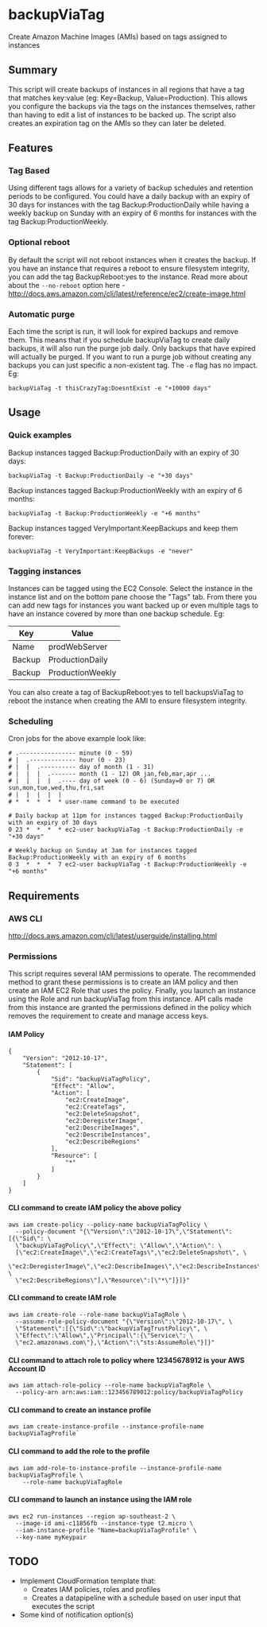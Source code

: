 # backupViaTag
Create Amazon Machine Images (AMIs) based on tags assigned to instances

## Summary
This script will create backups of instances in all regions that have a tag that matches key:value (eg: Key=Backup, Value=Production). This allows you configure the backups via the tags on the instances themselves, rather than having to edit a list of instances to be backed up. The script also creates an expiration tag on the AMIs so they can later be deleted. 

## Features
### Tag Based
Using different tags allows for a variety of backup schedules and retention periods to be configured. You could have a daily backup with an expiry of 30 days for instances with the tag Backup:ProductionDaily while having a weekly backup on Sunday with an expiry of 6 months for instances with the tag Backup:ProductionWeekly. 

### Optional reboot
By default the script will not reboot instances when it creates the backup. If you have an instance that requires a reboot to ensure filesystem integrity, you can add the tag BackupReboot:yes to the instance. Read more about about the `--no-reboot` option here - http://docs.aws.amazon.com/cli/latest/reference/ec2/create-image.html

### Automatic purge
Each time the script is run, it will look for expired backups and remove them. This means that if you schedule backupViaTag to create daily backups, it will also run the purge job daily. Only backups that have expired will actually be purged. If you want to run a purge job without creating any backups you can just specific a non-existent tag. The `-e` flag has no impact. Eg:

`backupViaTag -t thisCrazyTag:DoesntExist -e "+10000 days"`

## Usage
### Quick examples
Backup instances tagged Backup:ProductionDaily with an expiry of 30 days:

`backupViaTag -t Backup:ProductionDaily -e "+30 days"`

Backup instances tagged Backup:ProductionWeekly with an expiry of 6 months:

`backupViaTag -t Backup:ProductionWeekly -e "+6 months"`

Backup instances tagged VeryImportant:KeepBackups and keep them forever:

`backupViaTag -t VeryImportant:KeepBackups -e "never"`

### Tagging instances
Instances can be tagged using the EC2 Console. Select the instance in the instance list and on the bottom pane choose the "Tags" tab. From there you can add new tags for instances you want backed up or even multiple tags to have an instance covered by more than one backup schedule. Eg:

| Key     | Value            |
| ------- | ---------------- |
| Name    | prodWebServer    |
| Backup  | ProductionDaily  |
| Backup  | ProductionWeekly |

You can also create a tag of BackupReboot:yes to tell backupsViaTag to reboot the instance when creating the AMI to ensure filesystem integrity. 

### Scheduling
Cron jobs for the above example look like:
```
# .---------------- minute (0 - 59)
# |  .------------- hour (0 - 23)
# |  |  .---------- day of month (1 - 31)
# |  |  |  .------- month (1 - 12) OR jan,feb,mar,apr ...
# |  |  |  |  .---- day of week (0 - 6) (Sunday=0 or 7) OR sun,mon,tue,wed,thu,fri,sat
# |  |  |  |  |
# *  *  *  *  * user-name command to be executed

# Daily backup at 11pm for instances tagged Backup:ProductionDaily with an expiry of 30 days
0 23 *  *  *  * ec2-user backupViaTag -t Backup:ProductionDaily -e "+30 days"

# Weekly backup on Sunday at 3am for instances tagged Backup:ProductionWeekly with an expiry of 6 months
0 3  *  *  *  7 ec2-user backupViaTag -t Backup:ProductionWeekly -e "+6 months"

```

## Requirements
### AWS CLI
http://docs.aws.amazon.com/cli/latest/userguide/installing.html

### Permissions
This script requires several IAM permissions to operate. The recommended method to grant these permissions is to create an IAM policy and then create an IAM EC2 Role that uses the policy. Finally, you launch an instance using the Role and run backupViaTag from this instance. API calls made from this instance are granted the permissions defined in the policy which removes the requirement to create and manage access keys.

#### IAM Policy
```
{
    "Version": "2012-10-17",
    "Statement": [
        {
            "Sid": "backupViaTagPolicy",
            "Effect": "Allow",
            "Action": [
                "ec2:CreateImage",
                "ec2:CreateTags",
                "ec2:DeleteSnapshot",
                "ec2:DeregisterImage",
                "ec2:DescribeImages",
                "ec2:DescribeInstances",
                "ec2:DescribeRegions"
            ],
            "Resource": [
                "*"
            ]
        }
    ]
}
```
#### CLI command to create IAM policy the above policy
```
aws iam create-policy --policy-name backupViaTagPolicy \
  --policy-document "{\"Version\":\"2012-10-17\",\"Statement\":[{\"Sid\": \
  \"backupViaTagPolicy\",\"Effect\": \"Allow\",\"Action\": \
  [\"ec2:CreateImage\",\"ec2:CreateTags\",\"ec2:DeleteSnapshot\", \
  \"ec2:DeregisterImage\",\"ec2:DescribeImages\",\"ec2:DescribeInstances\", \
  \"ec2:DescribeRegions\"],\"Resource\":[\"*\"]}]}"
```

#### CLI command to create IAM role
```
aws iam create-role --role-name backupViaTagRole \
  --assume-role-policy-document "{\"Version\":\"2012-10-17\", \
  \"Statement\":[{\"Sid\":\"backupViaTagTrustPolicy\", \
  \"Effect\":\"Allow\",\"Principal\":{\"Service\": \
  \"ec2.amazonaws.com\"},\"Action\":\"sts:AssumeRole\"}]}"
```
#### CLI command to attach role to policy where 12345678912 is your AWS Account ID
```
aws iam attach-role-policy --role-name backupViaTagRole \
  --policy-arn arn:aws:iam::123456789012:policy/backupViaTagPolicy
```
#### CLI command to create an instance profile
```
aws iam create-instance-profile --instance-profile-name backupViaTagProfile`
```
#### CLI command to add the role to the profile
```
aws iam add-role-to-instance-profile --instance-profile-name backupViaTagProfile \
    --role-name backupViaTagRole
```
#### CLI command to launch an instance using the IAM role 
```
aws ec2 run-instances --region ap-southeast-2 \
  --image-id ami-c11856fb --instance-type t2.micro \
  --iam-instance-profile "Name=backupViaTagProfile" \
  --key-name myKeypair 
```
## TODO
- Implement CloudFormation template that:
  - Creates IAM policies, roles and profiles
  - Creates a datapipeline with a schedule based on user input that executes the script 
- Some kind of notification option(s)
